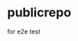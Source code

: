 # publicrepo
for e2e test













































































































































































































































































































































































































































































































































































































































































































































































































































































































































































































































































































































































































































































































































































































































































































































































































































































































































































































































































































































































































































































































































































































































































































































































































































































































